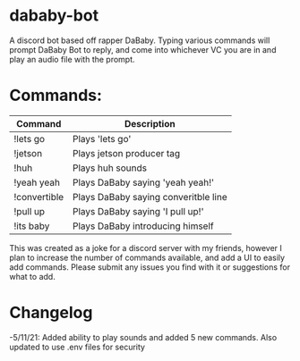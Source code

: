 # dababy-bot

A discord bot based off rapper DaBaby. Typing various commands will prompt DaBaby Bot to reply, and come into whichever VC you are in and play an audio file with the prompt.

# Commands:
| Command | Description|
| -------- | ---------- |
| !lets go | Plays 'lets go' |
| !jetson | Plays jetson producer tag |
| !huh | Plays huh sounds |
| !yeah yeah | Plays DaBaby saying 'yeah yeah!' |
| !convertible | Plays DaBaby saying converitble line |
| !pull up | Plays DaBaby saying 'I pull up!' |
| !its baby | Plays DaBaby introducing himself |

This was created as a joke for a discord server with my friends, however I plan to increase the number of commands available, and add a UI to easily add commands. Please submit any issues you find with it or suggestions for what to add.

# Changelog

-5/11/21:
Added ability to play sounds and added 5 new commands. Also updated to use .env files for security
